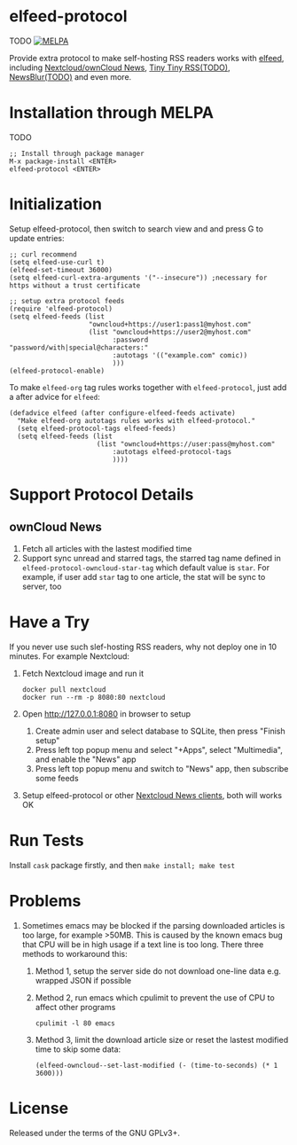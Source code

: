 elfeed-protocol
==============
TODO [![MELPA](http://melpa.org/packages/elfeed-protocol-badge.svg)](http://melpa.org/#/elfeed-protocol)

Provide extra protocol to make self-hosting RSS readers works
with [elfeed](https://github.com/skeeto/elfeed),
including
[Nextcloud/ownCloud News](https://nextcloud.com/),
[Tiny Tiny RSS(TODO)](https://tt-rss.org/fox/tt-rss),
[NewsBlur(TODO)](https://newsblur.com/) and even more.

# Installation through MELPA
TODO

    ;; Install through package manager
    M-x package-install <ENTER>
    elfeed-protocol <ENTER>

# Initialization
Setup elfeed-protocol, then switch to search view and and press G to update entries:

    ;; curl recommend
    (setq elfeed-use-curl t)
    (elfeed-set-timeout 36000)
    (setq elfeed-curl-extra-arguments '("--insecure")) ;necessary for https without a trust certificate

    ;; setup extra protocol feeds
    (require 'elfeed-protocol)
    (setq elfeed-feeds (list
                        "owncloud+https://user1:pass1@myhost.com"
                        (list "owncloud+https://user2@myhost.com"
                              :password "password/with|special@characters:"
                              :autotags '(("example.com" comic))
                              )))
    (elfeed-protocol-enable)

To make `elfeed-org` tag rules works together with `elfeed-protocol`, just add a
after advice for `elfeed`:

    (defadvice elfeed (after configure-elfeed-feeds activate)
      "Make elfeed-org autotags rules works with elfeed-protocol."
      (setq elfeed-protocol-tags elfeed-feeds)
      (setq elfeed-feeds (list
                          (list "owncloud+https://user:pass@myhost.com"
                              :autotags elfeed-protocol-tags
                              ))))

# Support Protocol Details
## ownCloud News
1. Fetch all articles with the lastest modified time
1. Support sync unread and starred tags, the starred tag name defined
   in `elfeed-protocol-owncloud-star-tag` which default value is
   `star`. For example, if user add `star` tag to one article, the
   stat will be sync to server, too

# Have a Try
If you never use such slef-hosting RSS readers, why not deploy one in 10 minutes. For
example Nextcloud:

1.  Fetch Nextcloud image and run it

        docker pull nextcloud
        docker run --rm -p 8080:80 nextcloud

2.  Open <http://127.0.0.1:8080> in browser to setup
    1.  Create admin user and select database to SQLite, then press "Finish setup"
    2.  Press left top popup menu and select "+Apps", select
        "Multimedia", and enable the "News" app
    3.  Press left top popup menu and switch to "News" app, then
        subscribe some feeds

3.  Setup elfeed-protocol or
    other
    [Nextcloud News clients](https://github.com/owncloud/News-Android-App),
    both will works OK

# Run Tests

Install `cask` package firstly, and then `make install; make test`

# Problems
1. Sometimes emacs may be blocked if the parsing downloaded articles
   is too large, for example >50MB. This is caused by the known emacs
   bug that CPU will be in high usage if a text line is too
   long. There three methods to workaround this:
   1. Method 1, setup the server side do not download one-line data
      e.g. wrapped JSON if possible
   2. Method 2, run emacs which cpulimit to prevent the use of CPU to
      affect other programs

          cpulimit -l 80 emacs

   3. Method 3, limit the download article size or reset the lastest
      modified time to skip some data:

          (elfeed-owncloud--set-last-modified (- (time-to-seconds) (* 1 3600)))

# License

Released under the terms of the GNU GPLv3+.
